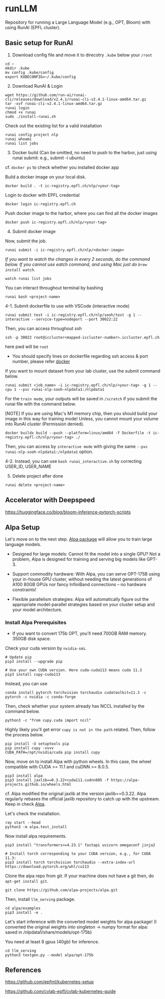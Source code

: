 # runLLM
Repository for running a Large Language Model (e.g., OPT, Bloom) with using RunAI (EPFL cluster). 

## Basic setup for RunAI

1. Download config file and move it to direcotry `.kube` below your `/root`

```
cd ~
mkdir .kube
mv config .kube/config
export KUBECONFIG=~/.kube/config
```

2. Download RunAI & Login

```
wget https://github.com/run-ai/runai-cli/releases/download/v2.4.1/runai-cli-v2.4.1-linux-amd64.tar.gz
tar -xvf runai-cli-v2.4.1-linux-amd64.tar.gz
runai login
chmod +x runai
sudo ./install-runai.sh
```

Check out the existing list for a valid installation

```
runai config project nlp
runai whoami
runai list jobs
```

3. Docker build (Can be omitted, no need to push to the harbor, just using runai submit: e.g., submit -i ubuntu)

cf. `docker ps` to check whether you installed docker app

Build a docker image on your local disk.

```
docker build . -t ic-registry.epfl.ch/nlp/<your-tag>
```

Login to docker with EPFL credential

```
docker login ic-registry.epfl.ch
```

Push docker image to the harbor, where you can find all the docker images 

```
docker push ic-registry.epfl.ch/nlp/<your-tag>
```

4. Submit docker image

Now, submit the job.
```
runai submit -i ic-registry.epfl.ch/nlp/<docker-image>
```

*If you want to watch the changes in every 2 seconds, do the command below. If you cannot use eatch command, and using Mac just do `brew install watch`.*

```
watch runai list jobs
```

You can interact throughout terminal by bashing

```
runai bash <project-name>
```

4-1. Submit dockerfile to use with VSCode (interactive mode)

```
runai submit test -i ic-registry.epfl.ch/nlp/sooh/test -g 1 --interactive --service-type=nodeport --port 30022:22
```

Then, you can access throughout ssh

```
ssh -p 30022 root@iccluster<mapped-iccluster-number>.iccluster.epfl.ch
```

here pwd will be `root`

* You should specify lines on dockerfile regarding ssh access & port number, please refer [docker](https://github.com/run-ai/docs/blob/master/quickstart/python%2Bssh/Dockerfile)

If you want to mount dataset from your lab cluster, use the submit command below.

```
runai submit <job_name> -i ic-registry.epfl.ch/nlp/<your-tag> -g 1 --cpu 1 --pvc runai-nlp-sooh-nlpdata1:/nlpdata1
```

For the `train mode`, your outputs will be saved in `/scratch` if you submit the runai file with the command below.

[NOTE] If you are using Mac's M1 memory chip, then you should build your image in this way for training mode! Unless, you cannot mount your volume into RunAI cluster (Permission denied).

```
docker buildx build --push --platform=linux/amd64 -f Dockerfile -t ic-registry.epfl.ch/nlp/<your-tag> ./
```

Then, you can access by `interactive mode` with giving the same `--pvc runai-nlp-sooh-nlpdata1:/nlpdata1` option.

4-2. Instead, you can use `bash runai_interactive.sh` by correcting USER_ID, USER_NAME


5. Delete project after done

```
runai delete <project-name>
```

## Accelerator with Deepspeed



https://huggingface.co/blog/bloom-inference-pytorch-scripts

## Alpa Setup

Let's move on to the next step. [Alpa package](https://alpa.ai/tutorials/opt_serving.html) will allow you to train large language models. 

* Designed for large models: Cannot fit the model into a single GPU? Not a problem, Alpa is designed for training and serving big models like GPT-3.

* Support commodity hardware: With Alpa, you can serve OPT-175B using your in-house GPU cluster, without needing the latest generations of A100 80GB GPUs nor fancy InfiniBand connections – no hardware constraints!

* Flexible parallelism strategies: Alpa will automatically figure out the appropriate model-parallel strategies based on your cluster setup and your model architecture.

### Install Alpa Prerequisites

* If you want to convert 175b OPT, you'll need 700GB RAM memory. 350GB disk space.

Check your cuda version by `nvidia-smi`.
```
# Update pip
pip3 install --upgrade pip

# Use your own CUDA version. Here cuda-cuda113 means cuda 11.3
pip3 install cupy-cuda113
```

Instead, you can use
```
conda install pytorch torchvision torchaudio cudatoolkit=11.3 -c pytorch -c nvidia -c conda-forge
```

Then, check whether your system already has NCCL installed by the command below.

```
python3 -c "from cupy.cuda import nccl"
```

Highly likely you'll get error `cupy is not in the path` related. Then, follow the process below.

```
pip install -U setuptools pip
pip install cupy -vvvv
CUDA_PATH=/opt/nvidia/cuda pip install cupy
```

Now, move on to install Alpa with python wheels. In this case, the wheel compatible with CUDA >= 11.1 and cuDNN >= 8.0.5.

```
pip3 install alpa
pip3 install jaxlib==0.3.22+cuda111.cudnn805 -f https://alpa-projects.github.io/wheels.html
```

cf. Alpa modified the original jaxlib at the version jaxlib==0.3.22. Alpa regularly rebases the official jaxlib repository to catch up with the upstream.
Keep in check [Alpa](https://alpa.ai/install.html).


Let's check the installation.

```
ray start --head
python3 -m alpa.test_install
```

Now install alpa requirements.

```
pip3 install "transformers<=4.23.1" fastapi uvicorn omegaconf jinja2

# Install torch corresponding to your CUDA version, e.g., for CUDA 11.3:
pip3 install torch torchvision torchaudio --extra-index-url https://download.pytorch.org/whl/cu113
```

Clone the alpa repo from git. If your machine does not have a git then, do `apt-get install git`. 

```
git clone https://github.com/alpa-projects/alpa.git
```

Then, install `llm_serving` package.

```
cd alpa/examples
pip3 install -e .
```

Let's start inference with the converted model weights for alpa package! 
(I converted the original weights into singleton -> numpy format for alpa: saved in /nlpdata1/share/models/opt-175b)

You need at least 8 gpus (40gb) for inference.

```
cd llm_serving
python3 textgen.py --model alpa/opt-175b
```



## References

https://github.com/epfml/kubernetes-setup

https://github.com/cvlab-epfl/cvlab-kubernetes-guide


